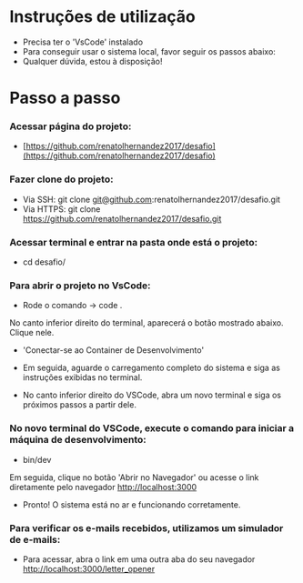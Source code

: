 # Instruções de utilização
  - Precisa ter o 'VsCode' instalado
  - Para conseguir usar o sistema local, favor seguir os passos abaixo:
  - Qualquer dúvida, estou à disposição!

# Passo a passo
  ### Acessar página do projeto:
  - [https://github.com/renatolhernandez2017/desafio](https://github.com/renatolhernandez2017/desafio)

  ### Fazer clone do projeto:
  - Via SSH: git clone git@github.com:renatolhernandez2017/desafio.git
  - Via HTTPS: git clone https://github.com/renatolhernandez2017/desafio.git

  ### Acessar terminal e entrar na pasta onde está o projeto:
  - cd desafio/

  ### Para abrir o projeto no VsCode:
  - Rode o comando -> code .

  No canto inferior direito do terminal, aparecerá o botão mostrado abaixo. Clique nele.
  - 'Conectar-se ao Container de Desenvolvimento'

  - Em seguida, aguarde o carregamento completo do sistema e siga as instruções exibidas no terminal.
  - No canto inferior direito do VSCode, abra um novo terminal e siga os próximos passos a partir dele.

  ### No novo terminal do VSCode, execute o comando para iniciar a máquina de desenvolvimento:
  - bin/dev

  Em seguida, clique no botão 'Abrir no Navegador' ou acesse o link diretamente pelo navegador [http://localhost:3000](http://localhost:3000)

  - Pronto! O sistema está no ar e funcionando corretamente.

  ### Para verificar os e-mails recebidos, utilizamos um simulador de e-mails:
  - Para acessar, abra o link em uma outra aba do seu navegador [http://localhost:3000/letter_opener](http://localhost:3000/letter_opener)
